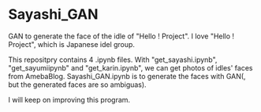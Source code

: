 # Sayashi_GAN

GAN to generate the face of the idle of "Hello ! Project".
I love "Hello ! Project", which is Japanese idel group.

This repositpry contains 4 .ipynb files.
With "get_sayashi.ipynb", "get_sayumiipynb" and "get_karin.ipynb", we can get photos of idles' faces from AmebaBlog.
Sayashi_GAN.ipynb is to generate the faces with GAN(, but the generated faces are so ambiguas).

I will keep on improving this program.
